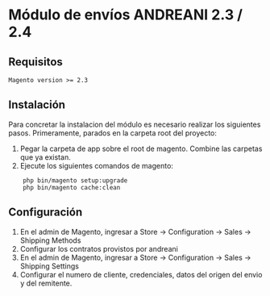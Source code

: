 # Módulo de envíos ANDREANI 2.3 / 2.4

## Requisitos
```
Magento version >= 2.3 
```

## Instalación

Para concretar la instalacion del módulo es necesario realizar los siguientes pasos. Primeramente, parados en la carpeta root del proyecto:

1. Pegar la carpeta de app sobre el root de magento. Combine las carpetas que ya existan.
2. Ejecute los siguientes comandos de magento:
```
	php bin/magento setup:upgrade
	php bin/magento cache:clean
```




## Configuración

1. En el admin de Magento, ingresar a Store -> Configuration -> Sales -> Shipping Methods
2. Configurar los contratos provistos por andreani 
3. En el admin de Magento, ingresar a Store -> Configuration -> Sales -> Shipping Settings
4. Configurar el numero de cliente, credenciales, datos del origen del envio y del remitente.
